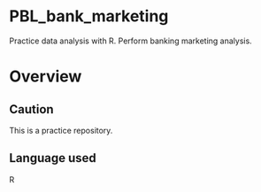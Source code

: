 # PBL_bank_marketing
Practice data analysis with R. Perform banking marketing analysis.

# Overview
## Caution
This is a practice repository.

## Language used
R

